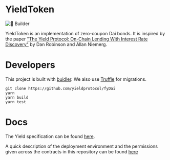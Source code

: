 # YieldToken

![ :seedling: Builder](https://github.com/yieldprotocol/ytoken-mvp/workflows/Builder/badge.svg)

YieldToken is an implementation of zero-coupon Dai bonds. It is inspired by the paper ["The Yield Protocol: On-Chain Lending With
Interest Rate Discovery"](https://yield.is/Yield.pdf) by Dan Robinson and Allan Niemerg.

# Developers

This project is built with [buidler](buidler.dev). We also use [Truffle](https://github.com/trufflesuite/truffle)
for migrations.

```
git clone https://github.com/yieldprotocol/fyDai
yarn
yarn build
yarn test
```

# Docs

The Yield specification can be found [here](https://docs.google.com/document/d/1TSc63v0E9X_aqmAL5VeIM1GDpALsf6yHiq0wGpfnsns/edit?usp=sharing).

A quick description of the deployment environment and the permissions given across the contracts in this repository can be found [here](https://docs.google.com/document/d/1BLh-CgoUIAFuB3aLcy2cbOLAMZyKcxN39HaHCb_KdBY/edit?usp=sharing)
